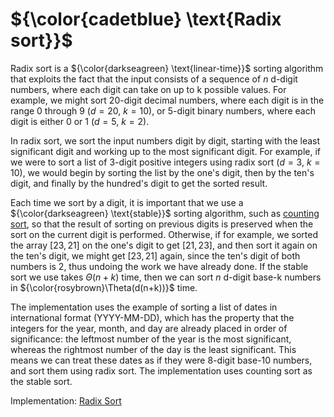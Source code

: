# ${\color{cadetblue} \text{Radix sort}}$

Radix sort is a ${\color{darkseagreen} \text{linear-time}}$ sorting algorithm that exploits the fact that the input consists of a sequence of $n$ d-digit numbers, where each digit can take on up to k possible values. For example, we might sort 20-digit decimal numbers, where each digit is in the range 0 through 9 ($d=20$, $k = 10$), or 5-digit binary numbers, where each digit is either 0 or 1 ($d=5$, $k = 2$).

In radix sort, we sort the input numbers digit by digit, starting with the least significant digit and working up to the most significant digit. For example, if we were to sort a list of 3-digit positive integers using radix sort ($d=3$, $k=10$), we would begin by sorting the list by the one's digit, then by the ten's digit, and finally by the hundred's digit to get the sorted result.

Each time we sort by a digit, it is important that we use a ${\color{darkseagreen} \text{stable}}$ sorting algorithm, such as [counting sort](https://github.com/pl3onasm/CLRS/tree/main/algorithms/sorting/counting-sort), so that the result of sorting on previous digits is preserved when the sort on the current digit is performed. Otherwise, if for example, we sorted the array $[23,21]$ on the one's digit to get $[21,23]$, and then sort it again on the ten's digit, we might get $[23,21]$ again, since the ten's digit of both numbers is 2, thus undoing the work we have already done. If the stable sort we use takes $\Theta(n+k)$ time, then we can sort $n$ d-digit base-k numbers in ${\color{rosybrown}\Theta(d(n+k))}$ time.

The implementation uses the example of sorting a list of dates in international format (YYYY-MM-DD), which has the property that the integers for the year, month, and day are already placed in order of significance: the leftmost number of the year is the most significant, whereas the rightmost number of the day is the least significant. This means we can treat these dates as if they were 8-digit base-10 numbers, and sort them using radix sort. The implementation uses counting sort as the stable sort.

Implementation: [Radix Sort](https://github.com/pl3onasm/CLRS/blob/main/algorithms/sorting/radix-sort/radixsort.c)
